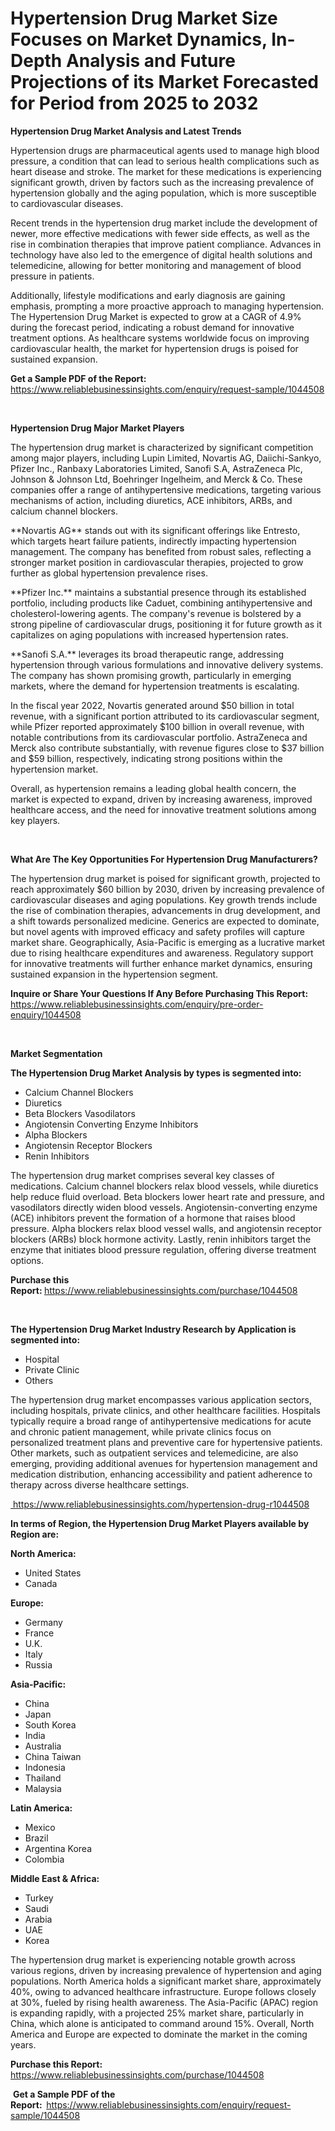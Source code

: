 <p><h1>Hypertension Drug Market Size Focuses on Market Dynamics, In-Depth Analysis and Future Projections of its Market Forecasted for Period from 2025 to 2032</h1></p><p><strong>Hypertension Drug Market Analysis and Latest Trends</strong></p>
<p><p>Hypertension drugs are pharmaceutical agents used to manage high blood pressure, a condition that can lead to serious health complications such as heart disease and stroke. The market for these medications is experiencing significant growth, driven by factors such as the increasing prevalence of hypertension globally and the aging population, which is more susceptible to cardiovascular diseases. </p><p>Recent trends in the hypertension drug market include the development of newer, more effective medications with fewer side effects, as well as the rise in combination therapies that improve patient compliance. Advances in technology have also led to the emergence of digital health solutions and telemedicine, allowing for better monitoring and management of blood pressure in patients.</p><p>Additionally, lifestyle modifications and early diagnosis are gaining emphasis, prompting a more proactive approach to managing hypertension. The Hypertension Drug Market is expected to grow at a CAGR of 4.9% during the forecast period, indicating a robust demand for innovative treatment options. As healthcare systems worldwide focus on improving cardiovascular health, the market for hypertension drugs is poised for sustained expansion.</p></p>
<p><strong>Get a Sample PDF of the Report:&nbsp;</strong> <a href="https://www.reliablebusinessinsights.com/enquiry/request-sample/1044508?utm_campaign=3208&utm_medium=2&utm_source=Github&utm_content=ia&utm_term=19042025&utm_id=hypertension-drug">https://www.reliablebusinessinsights.com/enquiry/request-sample/1044508</a></p>
<p>&nbsp;</p>
<p><strong>Hypertension Drug Major Market Players</strong></p>
<p><p>The hypertension drug market is characterized by significant competition among major players, including Lupin Limited, Novartis AG, Daiichi-Sankyo, Pfizer Inc., Ranbaxy Laboratories Limited, Sanofi S.A, AstraZeneca Plc, Johnson & Johnson Ltd, Boehringer Ingelheim, and Merck & Co. These companies offer a range of antihypertensive medications, targeting various mechanisms of action, including diuretics, ACE inhibitors, ARBs, and calcium channel blockers.</p><p>**Novartis AG** stands out with its significant offerings like Entresto, which targets heart failure patients, indirectly impacting hypertension management. The company has benefited from robust sales, reflecting a stronger market position in cardiovascular therapies, projected to grow further as global hypertension prevalence rises.</p><p>**Pfizer Inc.** maintains a substantial presence through its established portfolio, including products like Caduet, combining antihypertensive and cholesterol-lowering agents. The company's revenue is bolstered by a strong pipeline of cardiovascular drugs, positioning it for future growth as it capitalizes on aging populations with increased hypertension rates.</p><p>**Sanofi S.A.** leverages its broad therapeutic range, addressing hypertension through various formulations and innovative delivery systems. The company has shown promising growth, particularly in emerging markets, where the demand for hypertension treatments is escalating.</p><p>In the fiscal year 2022, Novartis generated around $50 billion in total revenue, with a significant portion attributed to its cardiovascular segment, while Pfizer reported approximately $100 billion in overall revenue, with notable contributions from its cardiovascular portfolio. AstraZeneca and Merck also contribute substantially, with revenue figures close to $37 billion and $59 billion, respectively, indicating strong positions within the hypertension market.</p><p>Overall, as hypertension remains a leading global health concern, the market is expected to expand, driven by increasing awareness, improved healthcare access, and the need for innovative treatment solutions among key players.</p></p>
<p>&nbsp;</p>
<p><strong>What Are The Key Opportunities For Hypertension Drug Manufacturers?</strong></p>
<p><p>The hypertension drug market is poised for significant growth, projected to reach approximately $60 billion by 2030, driven by increasing prevalence of cardiovascular diseases and aging populations. Key growth trends include the rise of combination therapies, advancements in drug development, and a shift towards personalized medicine. Generics are expected to dominate, but novel agents with improved efficacy and safety profiles will capture market share. Geographically, Asia-Pacific is emerging as a lucrative market due to rising healthcare expenditures and awareness. Regulatory support for innovative treatments will further enhance market dynamics, ensuring sustained expansion in the hypertension segment.</p></p>
<p><strong>Inquire or Share Your Questions If Any Before Purchasing This Report:</strong> <a href="https://www.reliablebusinessinsights.com/enquiry/pre-order-enquiry/1044508?utm_campaign=3208&utm_medium=2&utm_source=Github&utm_content=ia&utm_term=19042025&utm_id=hypertension-drug">https://www.reliablebusinessinsights.com/enquiry/pre-order-enquiry/1044508</a></p>
<p>&nbsp;</p>
<p><strong>Market Segmentation</strong></p>
<p><strong>The Hypertension Drug Market Analysis by types is segmented into:</strong></p>
<p><ul><li>Calcium Channel Blockers</li><li>Diuretics</li><li>Beta Blockers Vasodilators</li><li>Angiotensin Converting Enzyme Inhibitors</li><li>Alpha Blockers</li><li>Angiotensin Receptor Blockers</li><li>Renin Inhibitors</li></ul></p>
<p><p>The hypertension drug market comprises several key classes of medications. Calcium channel blockers relax blood vessels, while diuretics help reduce fluid overload. Beta blockers lower heart rate and pressure, and vasodilators directly widen blood vessels. Angiotensin-converting enzyme (ACE) inhibitors prevent the formation of a hormone that raises blood pressure. Alpha blockers relax blood vessel walls, and angiotensin receptor blockers (ARBs) block hormone activity. Lastly, renin inhibitors target the enzyme that initiates blood pressure regulation, offering diverse treatment options.</p></p>
<p><strong>Purchase this Report:&nbsp;</strong><a href="https://www.reliablebusinessinsights.com/purchase/1044508?utm_campaign=3208&utm_medium=2&utm_source=Github&utm_content=ia&utm_term=19042025&utm_id=hypertension-drug">https://www.reliablebusinessinsights.com/purchase/1044508</a></p>
<p>&nbsp;</p>
<p><strong>The Hypertension Drug Market Industry Research by Application is segmented into:</strong></p>
<p><ul><li>Hospital</li><li>Private Clinic</li><li>Others</li></ul></p>
<p><p>The hypertension drug market encompasses various application sectors, including hospitals, private clinics, and other healthcare facilities. Hospitals typically require a broad range of antihypertensive medications for acute and chronic patient management, while private clinics focus on personalized treatment plans and preventive care for hypertensive patients. Other markets, such as outpatient services and telemedicine, are also emerging, providing additional avenues for hypertension management and medication distribution, enhancing accessibility and patient adherence to therapy across diverse healthcare settings.</p></p>
<p><a href="https://www.reliablebusinessinsights.com/hypertension-drug-r1044508?utm_campaign=3208&utm_medium=2&utm_source=Github&utm_content=ia&utm_term=19042025&utm_id=hypertension-drug">&nbsp;https://www.reliablebusinessinsights.com/hypertension-drug-r1044508</a></p>
<p><strong>In terms of Region, the Hypertension Drug Market Players available by Region are:</strong></p>
<p>
    <p> <strong> North America: </strong>
        <ul>
            <li>United States</li>
            <li>Canada</li>
        </ul>
        </p> 
    <p> <strong> Europe: </strong>
        <ul>
            <li>Germany</li>
            <li>France</li>
            <li>U.K.</li>
            <li>Italy</li>
            <li>Russia</li>
        </ul>
        </p> 
    <p> <strong> Asia-Pacific: </strong>
        <ul>
            <li>China</li>
            <li>Japan</li>
            <li>South Korea</li>
            <li>India</li>
            <li>Australia</li>
            <li>China Taiwan</li>
            <li>Indonesia</li>
            <li>Thailand</li>
            <li>Malaysia</li>
        </ul>
        </p> 
    <p> <strong> Latin America: </strong>
        <ul>
            <li>Mexico</li>
            <li>Brazil</li>
            <li>Argentina Korea</li>
            <li>Colombia</li>
        </ul>
        </p> 
    <p> <strong> Middle East & Africa: </strong>
        <ul>
            <li>Turkey</li>
            <li>Saudi</li>
            <li>Arabia</li>
            <li>UAE</li>
            <li>Korea</li>
        </ul>
    </p>
    </p>
<p><p>The hypertension drug market is experiencing notable growth across various regions, driven by increasing prevalence of hypertension and aging populations. North America holds a significant market share, approximately 40%, owing to advanced healthcare infrastructure. Europe follows closely at 30%, fueled by rising health awareness. The Asia-Pacific (APAC) region is expanding rapidly, with a projected 25% market share, particularly in China, which alone is anticipated to command around 15%. Overall, North America and Europe are expected to dominate the market in the coming years.</p></p>
<p><strong>Purchase this Report: </strong><a href="https://www.reliablebusinessinsights.com/purchase/1044508?utm_campaign=3208&utm_medium=2&utm_source=Github&utm_content=ia&utm_term=19042025&utm_id=hypertension-drug">https://www.reliablebusinessinsights.com/purchase/1044508</a></p>
<p>&nbsp;<strong>Get a Sample PDF of the Report:&nbsp;&nbsp;</strong><a href="https://www.reliablebusinessinsights.com/enquiry/request-sample/1044508?utm_campaign=3208&utm_medium=2&utm_source=Github&utm_content=ia&utm_term=19042025&utm_id=hypertension-drug">https://www.reliablebusinessinsights.com/enquiry/request-sample/1044508</a></p>
<p><strong></strong></p>
<p><p></p><p></p><p></p></p>